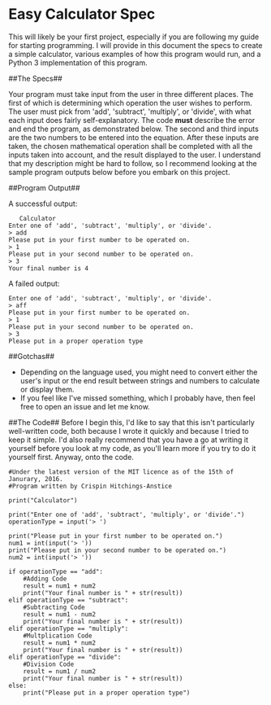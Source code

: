 # Easy Calculator Spec #

This will likely be your first project, especially if you are following my guide for starting programming. I will provide in this document the specs to create a simple calculator, various examples of how this program would run, and a Python 3 implementation of this program.

##The Specs##

Your program must take input from the user in three different places.
The first of which is determining which operation the user wishes to perform. The user must pick from 'add', 'subtract', 'multiply', or 'divide', with what each input does fairly self-explanatory. The code **must** describe the error and end the program, as demonstrated below.
The second and third inputs are the two numbers to be entered into the equation. After these inputs are taken, the chosen mathematical operation shall be completed with all the inputs taken into account, and the result displayed to the user.
I understand that my description might be hard to follow, so I recommend looking at the sample program outputs below before you embark on this project.

##Program Output##

A successful output:

       Calculator
    Enter one of 'add', 'subtract', 'multiply', or 'divide'.
    > add
    Please put in your first number to be operated on.
    > 1
    Please put in your second number to be operated on.
    > 3
    Your final number is 4

A failed output:

    Enter one of 'add', 'subtract', 'multiply', or 'divide'.
    > aff
    Please put in your first number to be operated on.
    > 1
    Please put in your second number to be operated on.
    > 3
    Please put in a proper operation type
##Gotchas##

 - Depending on the language used, you might need to convert either the user's input or the end result between strings and numbers to calculate or display them.
 - If you feel like I've missed something, which I probably have, then feel free to open an issue and let me know.

##The Code##
Before I begin this, I'd like to say that this isn't particularly well-written code, both because I wrote it quickly and because I tried to keep it simple. I'd also really recommend that you have a go at writing it yourself before you look at my code, as you'll learn more if you try to do it yourself first. Anyway, onto the code.

    #Under the latest version of the MIT licence as of the 15th of Janurary, 2016.
    #Program written by Crispin Hitchings-Anstice

    print("Calculator")

    print("Enter one of 'add', 'subtract', 'multiply', or 'divide'.")
    operationType = input('> ')

    print("Please put in your first number to be operated on.")
    num1 = int(input('> '))
    print("Please put in your second number to be operated on.")
    num2 = int(input('> '))

    if operationType == "add":
        #Adding Code
        result = num1 + num2
        print("Your final number is " + str(result))
    elif operationType == "subtract":
        #Subtracting Code
        result = num1 - num2
        print("Your final number is " + str(result))
    elif operationType == "multiply":
        #Multplication Code
        result = num1 * num2
        print("Your final number is " + str(result))
    elif operationType == "divide":
        #Division Code
        result = num1 / num2
        print("Your final number is " + str(result))
    else:
        print("Please put in a proper operation type")

